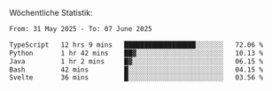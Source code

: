 
Wöchentliche Statistik:
<!--START_SECTION:waka-->

```txt
From: 31 May 2025 - To: 07 June 2025

TypeScript   12 hrs 9 mins   ██████████████████░░░░░░░   72.06 %
Python       1 hr 42 mins    ██▓░░░░░░░░░░░░░░░░░░░░░░   10.13 %
Java         1 hr 2 mins     █▓░░░░░░░░░░░░░░░░░░░░░░░   06.15 %
Bash         42 mins         █░░░░░░░░░░░░░░░░░░░░░░░░   04.15 %
Svelte       36 mins         █░░░░░░░░░░░░░░░░░░░░░░░░   03.56 %
```

<!--END_SECTION:waka-->
